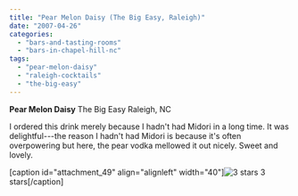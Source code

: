 ```yaml
---
title: "Pear Melon Daisy (The Big Easy, Raleigh)"
date: "2007-04-26"
categories: 
  - "bars-and-tasting-rooms"
  - "bars-in-chapel-hill-nc"
tags: 
  - "pear-melon-daisy"
  - "raleigh-cocktails"
  - "the-big-easy"
---
```


**Pear Melon Daisy** The Big Easy Raleigh, NC

I ordered this drink merely because I hadn't had Midori in a long time. It was delightful---the reason I hadn't had Midori is because it's often overpowering but here, the pear vodka mellowed it out nicely. Sweet and lovely.

\[caption id="attachment\_49" align="alignleft" width="40"\]![3 stars](http://s3.amazonaws.com/thegourmez-wpmedia/2009/02/rating_avocado1.gif "rating_avocado1") 3 stars\[/caption\]
